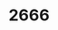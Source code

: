 ---
"\uFEFFauthor_sort": Bolaño, Roberto
authors: Roberto Bolaño
comments: ''
cover: "/Users/Raman/Calibre Library/Roberto Bolano/2666 (87)/cover.jpg"
formats: mobi
id: '87'
identifiers: ''
isbn: ''
languages: ''
library_name: Calibre Library
pubdate: '0101-01-01T09:00:00+09:00'
publisher: ''
rating: ''
series: ''
series_index: '1.0'
size: '1369615'
tags: ''
timestamp: '0101-01-01T09:00:00+09:00'
title: '2666'
title_sort: '2666'
uuid: dba1e737-174d-41f1-a7d4-f787d349a00d
"#format": MOBI
layout: book
link: false
---